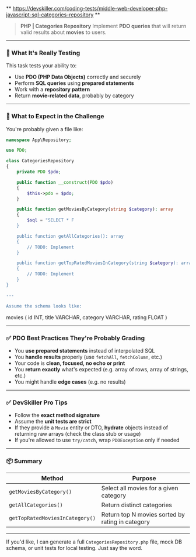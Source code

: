 ** https://devskiller.com/coding-tests/middle-web-developer-php-javascript-sql-categories-repository ** 
> **PHP | Categories Repository**
> Implement **PDO queries** that will return valid results about **movies** to users.

---

### 🧠 What It's Really Testing

This task tests your ability to:

* Use **PDO (PHP Data Objects)** correctly and securely
* Perform **SQL queries** using **prepared statements**
* Work with a **repository pattern**
* Return **movie-related data**, probably by category

---

### 🧩 What to Expect in the Challenge

You're probably given a file like:

```php
namespace App\Repository;

use PDO;

class CategoriesRepository
{
    private PDO $pdo;

    public function __construct(PDO $pdo)
    {
        $this->pdo = $pdo;
    }

    public function getMoviesByCategory(string $category): array
    {
        $sql = "SELECT * F
    }

    public function getAllCategories(): array
    {
        // TODO: Implement
    }

    public function getTopRatedMoviesInCategory(string $category): array
    {
        // TODO: Implement
    }
} 

---

Assume the schema looks like:
```
movies (
  id INT,
  title VARCHAR,
  category VARCHAR,
  rating FLOAT
)

---

### ✅ PDO Best Practices They're Probably Grading

* You **use prepared statements** instead of interpolated SQL
* You **handle results** properly (use `fetchAll`, `fetchColumn`, etc.)
* Your code is **clean, focused, no echo or print**
* You **return exactly** what's expected (e.g. array of rows, array of strings, etc.)
* You might handle **edge cases** (e.g. no results)

---

### ✅ DevSkiller Pro Tips

* Follow the **exact method signature**
* Assume the **unit tests are strict**
* If they provide a `Movie` entity or DTO, **hydrate** objects instead of returning raw arrays (check the class stub or usage)
* If you're allowed to use `try/catch`, wrap `PDOException` only if needed

---

### 📦 Summary

| Method                          | Purpose                                          |
| ------------------------------- | ------------------------------------------------ |
| `getMoviesByCategory()`         | Select all movies for a given category           |
| `getAllCategories()`            | Return distinct categories                       |
| `getTopRatedMoviesInCategory()` | Return top N movies sorted by rating in category |

---

If you'd like, I can generate a full `CategoriesRepository.php` file, mock DB schema, or unit tests for local testing. Just say the word.
